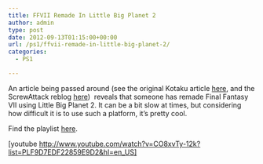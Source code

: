 ```yaml
---
title: FFVII Remade In Little Big Planet 2
author: admin
type: post
date: 2012-09-13T01:15:00+00:00
url: /ps1/ffvii-remade-in-little-big-planet-2/
categories:
  - PS1

---
```

An article being passed around (see the original Kotaku article [here][1], and the ScrewAttack reblog [here][2])  reveals that someone has remade Final Fantasy VII using Little Big Planet 2. It can be a bit slow at times, but considering how difficult it is to use such a platform, it&#8217;s pretty cool.

Find the playlist [here][3].

[youtube http://www.youtube.com/watch?v=CO8xvTy-12k?list=PLF9D7EDF22859E9D2&hl=en_US]

 [1]: http://kotaku.com/5942174/some-guy-remade-final-fantasy-vii-in-littlebigplanet-2?tag=final-fantasy
 [2]: http://www.screwattack.com/video/Final-Fantasy-VII--Remade-with-Little-Big-Planet-2-2720366
 [3]: https://www.youtube.com/playlist?list=PLF9D7EDF22859E9D2&feature=mh_lolz